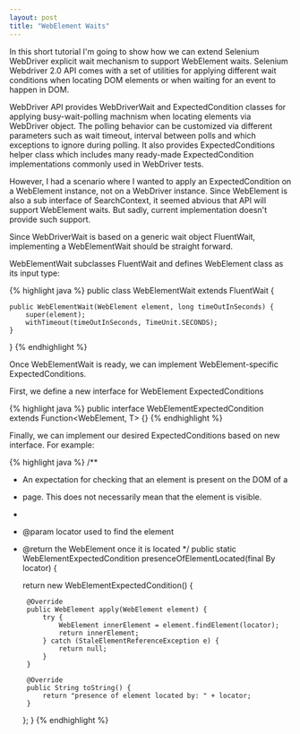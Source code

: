 ```yaml
---
layout: post
title: "WebElement Waits"
---
```


In this short tutorial I'm going to show how we can extend Selenium WebDriver explicit wait mechanism to support WebElement waits. Selenium Webdriver 2.0 API comes with a set of utilities for applying different wait conditions when locating DOM elements or when waiting for an event to happen in DOM.

WebDriver API provides WebDriverWait and ExpectedCondition classes for applying busy-wait-polling machnism when locating elements via WebDriver object. The polling behavior can be customized via different parameters such as wait timeout, interval between polls and which exceptions to ignore during polling. It also provides ExpectedConditions helper class which includes many ready-made ExpectedCondition implementations commonly used in WebDriver tests. 

However, I had a scenario where I wanted to apply an ExpectedCondition on a WebElement instance, not on a WebDriver instance. Since WebElement is also a sub interface of SearchContext, it seemed abvious that API will support WebElement waits. But sadly, current implementation doesn't provide such support.

Since WebDriverWait is based on a generic wait object FluentWait, implementing a WebElementWait should be straight forward.

WebElementWait subclasses FluentWait<T> and defines WebElement class as its input type:

{% highlight java %}
public class WebElementWait extends FluentWait<WebElement> {

    public WebElementWait(WebElement element, long timeOutInSeconds) {
        super(element);
        withTimeout(timeOutInSeconds, TimeUnit.SECONDS);
    }

}
{% endhighlight %}

Once WebElementWait is ready, we can implement WebElement-specific ExpectedConditions.

First, we define a new interface for WebElement ExpectedConditions

{% highlight java %}
public interface WebElementExpectedCondition<T> extends Function<WebElement, T> {}
{% endhighlight %}

Finally, we can implement our desired ExpectedConditions based on new interface. For example:

{% highlight java %}
/**
 * An expectation for checking that an element is present on the DOM of a
 * page. This does not necessarily mean that the element is visible.
 *
 * @param locator used to find the element
 * @return the WebElement once it is located
 */
public static WebElementExpectedCondition<WebElement> presenceOfElementLocated(final By locator) {
    
    return new WebElementExpectedCondition<WebElement>() {
        
        @Override
        public WebElement apply(WebElement element) {
            try {
                WebElement innerElement = element.findElement(locator);
                return innerElement;
            } catch (StaleElementReferenceException e) {
                return null;
            }
        }

        @Override
        public String toString() {
            return "presence of element located by: " + locator;
        }
    };
}
{% endhighlight %}
